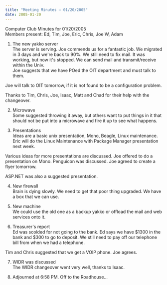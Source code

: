 ```yaml
---
title: "Meeting Minutes – 01/20/2005"
date: 2005-01-20
---
```

Computer Club Minutes for 01/20/2005<br>
Members present: Ed, Tim, Joe, Eric, Chris, Joe W, Adam<p>

1) The new yakko server<br>
The server is serving.  Joe commends us for a fantastic job.  We migrated in 3 
days and we're back to 90%.  We still need to fix mail.  It was working, but 
now it's stopped.  We can send mail and transmit/receive within the Univ.  
Joe suggests that we have POed the OIT department and must talk to them.<p>

Joe will talk to OIT tomorrow, if it is not found to be a configuration
problem.

Thanks to Tim, Chris, Joe, Isaac, Matt and Chad for their help with the 
changeover.<p>

2) Microwave<br>
Some suggested throwing it away, but others want to put things in it that
should not be put into a microwave and fire it up to see what happens.<p>

3) Presentations<br>
Ideas are a basic unix presentation, Mono, Beagle, Linux maintenance.  Eric
will do the Linux Maintenance with Package Manager presentation next week.<p>

Various ideas for more presentations are discussed.  Joe offered to do a
presentation on Mono.  Penguicon was discussed.  Joe agreed to create a flyer 
tomorrow.<p>

ASP.NET was also a suggested presentation.<p>

4) New firewall<br>
Brain is dying slowly.  We need to get that poor thing upgraded.  We have a box
that we can use.<p>

5) New machine<br>
We could use the old one as a backup yakko or offload the mail and web services
onto it.<p>

6) Treasurer's report<br>
Ed was scolded for not going to the bank.  Ed says we have $1300 in the bank
and $300 to go to deposit.  We still need to pay off our telephone bill from
when we had a telephone.<p>

Tim and Chris suggested that we get a VOIP phone.  Joe agrees.  <p>

7) WIDR was discussed<br>
The WIDR changeover went very well, thanks to Isaac.<p>

8) Adjourned at 6:58 PM.  Off to the Roadhouse...<p>



